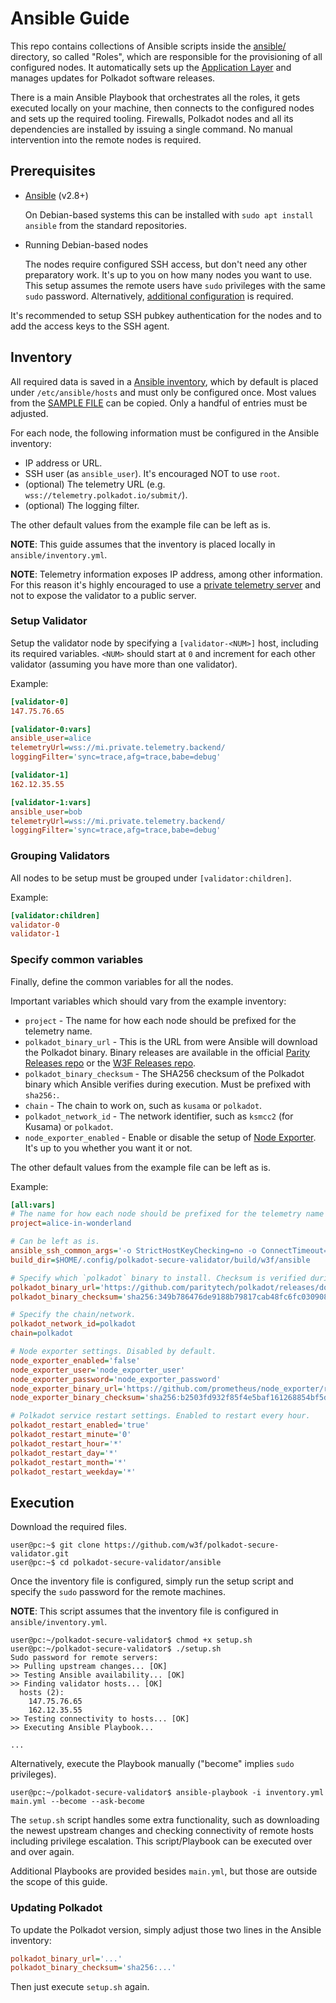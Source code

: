 # Ansible Guide

This repo contains collections of Ansible scripts inside the [ansible/](ansible)
directory, so called "Roles", which are responsible for the provisioning of
all configured nodes. It automatically sets up the [Application
Layer](README.md/#application-layer) and manages updates for Polkadot
software releases.

There is a main Ansible Playbook that orchestrates all the roles, it gets
executed locally on your machine, then connects to the configured nodes and sets
up the required tooling. Firewalls, Polkadot nodes and all its dependencies are
installed by issuing a single command. No manual intervention into the remote
nodes is required.

## Prerequisites

* [Ansible](https://docs.ansible.com/ansible/latest/installation_guide/intro_installation.html)
  (v2.8+)

  On Debian-based systems this can be installed with `sudo apt install ansible`
  from the standard repositories.

* Running Debian-based nodes

  The nodes require configured SSH access, but don't need any other preparatory
  work. It's up to you on how many nodes you want to use. This setup assumes the
  remote users have `sudo` privileges with the same `sudo` password.
  Alternatively, [additional
  configuration](https://docs.ansible.com/ansible/latest/user_guide/become.html)
  is required.

It's recommended to setup SSH pubkey authentication for the nodes and to add the
access keys to the SSH agent.

## Inventory

All required data is saved in a [Ansible
inventory](https://docs.ansible.com/ansible/latest/user_guide/intro_inventory.html),
which by default is placed under `/etc/ansible/hosts` and must only be configured once.
Most values from the [SAMPLE FILE](ansible/inventory.sample) can be copied. Only
a handful of entries must be adjusted.

For each node, the following information must be configured in the Ansible
inventory:

* IP address or URL.
* SSH user (as `ansible_user`). It's encouraged NOT to use `root`.
* (optional) The telemetry URL (e.g. `wss://telemetry.polkadot.io/submit/`).
* (optional) The logging filter.

The other default values from the example file can be left as is.

**NOTE**: This guide assumes that the inventory is placed locally in `ansible/inventory.yml`.

**NOTE**: Telemetry information exposes IP address, among other information. For
this reason it's highly encouraged to use a [private telemetry
server](https://github.com/paritytech/substrate-telemetry) and not to expose the
validator to a public server.

### Setup Validator

Setup the validator node by specifying a `[validator-<NUM>]` host, including its
required variables. `<NUM>` should start at `0` and increment for each other
validator (assuming you have more than one validator).

Example:

```ini
[validator-0]
147.75.76.65

[validator-0:vars]
ansible_user=alice
telemetryUrl=wss://mi.private.telemetry.backend/
loggingFilter='sync=trace,afg=trace,babe=debug'

[validator-1]
162.12.35.55

[validator-1:vars]
ansible_user=bob
telemetryUrl=wss://mi.private.telemetry.backend/
loggingFilter='sync=trace,afg=trace,babe=debug'
```

### Grouping Validators

All nodes to be setup must be grouped under `[validator:children]`.

Example:

```ini
[validator:children]
validator-0
validator-1
```

### Specify common variables

Finally, define the common variables for all the nodes.

Important variables which should vary from the example inventory:

* `project` - The name for how each node should be prefixed for the telemetry
  name.
* `polkadot_binary_url` - This is the URL from were Ansible will
  download the Polkadot binary. Binary releases are available in the official
  [Parity Releases repo](https://github.com/paritytech/polkadot/releases) or the
  [W3F Releases repo](https://github.com/w3f/polkadot/releases).
* `polkadot_binary_checksum` - The SHA256 checksum of the Polkadot binary which
  Ansible verifies during execution. Must be prefixed with `sha256:`.
* `chain` - The chain to work on, such as `kusama` or `polkadot`.
* `polkadot_network_id` - The network identifier, such as `ksmcc2` (for Kusama)
  or `polkadot`.
* `node_exporter_enabled` - Enable or disable the setup of [Node
  Exporter](https://github.com/prometheus/node_exporter). It's up to you whether
  you want it or not.

The other default values from the example file can be left as is.

Example:

```ini
[all:vars]
# The name for how each node should be prefixed for the telemetry name
project=alice-in-wonderland

# Can be left as is.
ansible_ssh_common_args='-o StrictHostKeyChecking=no -o ConnectTimeout=15'
build_dir=$HOME/.config/polkadot-secure-validator/build/w3f/ansible

# Specify which `polkadot` binary to install. Checksum is verified during execution.
polkadot_binary_url='https://github.com/paritytech/polkadot/releases/download/v0.8.2/polkadot'
polkadot_binary_checksum='sha256:349b786476de9188b79817cab48fc6fc030908ac0e8e2a46a1600625b1990758'

# Specify the chain/network.
polkadot_network_id=polkadot
chain=polkadot

# Node exporter settings. Disabled by default.
node_exporter_enabled='false'
node_exporter_user='node_exporter_user'
node_exporter_password='node_exporter_password'
node_exporter_binary_url='https://github.com/prometheus/node_exporter/releases/download/v0.18.1/node_exporter-0.18.1.linux-amd64.tar.gz'
node_exporter_binary_checksum='sha256:b2503fd932f85f4e5baf161268854bf5d22001869b84f00fd2d1f57b51b72424'

# Polkadot service restart settings. Enabled to restart every hour.
polkadot_restart_enabled='true'
polkadot_restart_minute='0'
polkadot_restart_hour='*'
polkadot_restart_day='*'
polkadot_restart_month='*'
polkadot_restart_weekday='*'
```

## Execution

Download the required files.

```console
user@pc:~$ git clone https://github.com/w3f/polkadot-secure-validator.git
user@pc:~$ cd polkadot-secure-validator/ansible
```

Once the inventory file is configured, simply run the setup script and specify
the `sudo` password for the remote machines.

**NOTE**: This script assumes that the inventory file is configured in
`ansible/inventory.yml`.

```console
user@pc:~/polkadot-secure-validator$ chmod +x setup.sh
user@pc:~/polkadot-secure-validator$ ./setup.sh
Sudo password for remote servers:
>> Pulling upstream changes... [OK]
>> Testing Ansible availability... [OK]
>> Finding validator hosts... [OK]
  hosts (2):
    147.75.76.65
    162.12.35.55
>> Testing connectivity to hosts... [OK]
>> Executing Ansible Playbook...

...
```

Alternatively, execute the Playbook manually ("become" implies `sudo`
privileges).

```console
user@pc:~/polkadot-secure-validator$ ansible-playbook -i inventory.yml main.yml --become --ask-become
```

The `setup.sh` script handles some extra functionality, such as downloading the
newest upstream changes and checking connectivity of remote hosts including
privilege escalation. This script/Playbook can be executed over and over again.

Additional Playbooks are provided besides `main.yml`, but those are outside the
scope of this guide.

### Updating Polkadot

To update the Polkadot version, simply adjust those two lines in the Ansible
inventory:

```ini
polkadot_binary_url='...'
polkadot_binary_checksum='sha256:...'
```

Then just execute `setup.sh` again.
